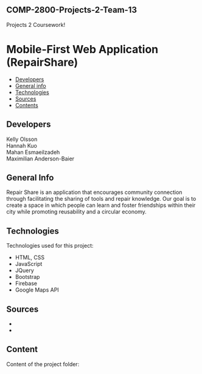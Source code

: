 ## COMP-2800-Projects-2-Team-13
Projects 2 Coursework! 

# Mobile-First Web Application (RepairShare)

* [Developers](#developers)
* [General info](#general-info)
* [Technologies](#technologies)
* [Sources](#sources)
* [Contents](#content)

## Developers
Kelly Olsson
<br>
Hannah Kuo
<br>
Mahan Esmaeilzadeh
<br>
Maximilian Anderson-Baier

## General Info

Repair Share is an application that encourages community connection through facilitating the sharing of tools and repair knowledge. Our goal is to create a space in which people can learn and foster friendships within their city while promoting reusability and a circular economy. 
	
## Technologies
Technologies used for this project:
* HTML, CSS
* JavaScript
* JQuery
* Bootstrap 
* Firebase
* Google Maps API

## Sources
* 
* 
	
## Content
Content of the project folder:

